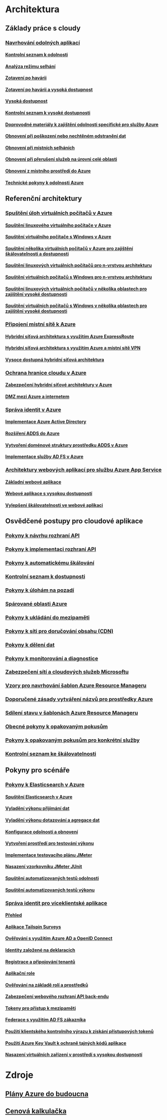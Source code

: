 # Architektura

## Základy práce s cloudy

### [Navrhování odolných aplikací](guidance-resiliency-overview.md)
#### [Kontrolní seznam k odolnosti](guidance-resiliency-checklist.md)
#### [Analýza režimu selhání](guidance-resiliency-failure-mode-analysis.md)
#### [Zotavení po havárii](..\resiliency\resiliency-disaster-recovery-azure-applications.md)
#### [Zotavení po havárii a vysoká dostupnost](..\resiliency\resiliency-disaster-recovery-high-availability-azure-applications.md)
#### [Vysoká dostupnost](..\resiliency\resiliency-high-availability-azure-applications.md)
#### [Kontrolní seznam k vysoké dostupnosti](..\resiliency\resiliency-high-availability-checklist.md)
#### [Doprovodné materiály k zajištění odolnosti specifické pro služby Azure](..\resiliency\resiliency-service-guidance-index.md)
#### [Obnovení při poškození nebo nechtěném odstranění dat](..\resiliency\resiliency-technical-guidance-recovery-data-corruption.md)
#### [Obnovení při místních selháních](..\resiliency\resiliency-technical-guidance-recovery-local-failures.md)
#### [Obnovení při přerušení služeb na úrovni celé oblasti](..\resiliency\resiliency-technical-guidance-recovery-loss-azure-region.md)
#### [Obnovení z místního prostředí do Azure](..\resiliency\resiliency-technical-guidance-recovery-on-premises-azure.md)
#### [Technické pokyny k odolnosti Azure](..\resiliency\resiliency-technical-guidance.md)


## Referenční architektury

### [Spuštění úloh virtuálních počítačů v Azure](guidance-ra-compute.md)
#### [Spuštění linuxového virtuálního počítače v Azure](guidance-compute-single-vm-linux.md)
#### [Spuštění virtuálního počítače s Windows v Azure](guidance-compute-single-vm.md)
#### [Spuštění několika virtuálních počítačů v Azure pro zajištění škálovatelnosti a dostupnosti](guidance-compute-multi-vm.md)
#### [Spuštění linuxových virtuálních počítačů pro n-vrstvou architekturu](guidance-compute-n-tier-vm-linux.md)
#### [Spuštění virtuálních počítačů s Windows pro n-vrstvou architekturu](guidance-compute-n-tier-vm.md)
#### [Spuštění linuxových virtuálních počítačů v několika oblastech pro zajištění vysoké dostupnosti](guidance-compute-multiple-datacenters-linux.md)
#### [Spuštění virtuálních počítačů s Windows v několika oblastech pro zajištění vysoké dostupnosti](guidance-compute-multiple-datacenters.md)

### [Připojení místní sítě k Azure](guidance-ra-hybrid-networking.md)
#### [Hybridní síťová architektura s využitím Azure ExpressRoute](guidance-hybrid-network-expressroute.md)
#### [Hybridní síťová architektura s využitím Azure a místní sítě VPN](guidance-hybrid-network-vpn.md)
#### [Vysoce dostupná hybridní síťová architektura](guidance-hybrid-network-expressroute-vpn-failover.md)

### [Ochrana hranice cloudu v Azure](guidance-ra-network-security.md)
#### [Zabezpečení hybridní síťové architektury v Azure](guidance-iaas-ra-secure-vnet-hybrid.md)
#### [DMZ mezi Azure a internetem](guidance-iaas-ra-secure-vnet-dmz.md)

### [Správa identit v Azure](guidance-ra-identity.md)
#### [Implementace Azure Active Directory](guidance-identity-aad.md)
#### [Rozšíření ADDS do Azure](guidance-identity-adds-extend-domain.md)
#### [Vytvoření doménové struktury prostředku ADDS v Azure](guidance-identity-adds-resource-forest.md)
#### [Implementace služby AD FS v Azure](guidance-identity-adfs.md)

### [Architektury webových aplikací pro službu Azure App Service](guidance-ra-app-service.md)
#### [Základní webové aplikace](guidance-web-apps-basic.md)
#### [Webové aplikace s vysokou dostupností](guidance-web-apps-multi-region.md)
#### [Vylepšení škálovatelnosti ve webové aplikaci](guidance-web-apps-scalability.md)


## Osvědčené postupy pro cloudové aplikace

### [Pokyny k návrhu rozhraní API](..\best-practices-api-design.md)
### [Pokyny k implementaci rozhraní API](..\best-practices-api-implementation.md)
### [Pokyny k automatickému škálování](..\best-practices-auto-scaling.md)
### [Kontrolní seznam k dostupnosti](..\best-practices-availability-checklist.md)
### [Pokyny k úlohám na pozadí](..\best-practices-background-jobs.md)
### [Spárované oblasti Azure](..\best-practices-availability-paired-regions.md)
### [Pokyny k ukládání do mezipaměti](..\best-practices-caching.md)
### [Pokyny k síti pro doručování obsahu (CDN)](..\best-practices-cdn.md)
### [Pokyny k dělení dat](..\best-practices-data-partitioning.md)
### [Pokyny k monitorování a diagnostice](..\best-practices-monitoring.md)
### [Zabezpečení sítí a cloudových služeb Microsoftu](..\best-practices-network-security.md)
### [Vzory pro navrhování šablon Azure Resource Manageru](..\best-practices-resource-manager-design-templates.md)
### [Doporučené zásady vytváření názvů pro prostředky Azure](guidance-naming-conventions.md)
### [Sdílení stavu v šablonách Azure Resource Manageru](..\best-practices-resource-manager-state.md)
### [Obecné pokyny k opakovaným pokusům](..\best-practices-retry-general.md)
### [Pokyny k opakovaným pokusům pro konkrétní služby](..\best-practices-retry-service-specific.md)
### [Kontrolní seznam ke škálovatelnosti](..\best-practices-scalability-checklist.md)


## Pokyny pro scénáře

### [Pokyny k Elasticsearch v Azure](guidance-elasticsearch.md)
#### [Spuštění Elasticsearch v Azure](guidance-elasticsearch-running-on-azure.md)
#### [Vyladění výkonu přijímání dat](guidance-elasticsearch-tuning-data-ingestion-performance.md)
#### [Vyladění výkonu dotazování a agregace dat](guidance-elasticsearch-tuning-data-aggregation-and-query-performance.md)
#### [Konfigurace odolnosti a obnovení](guidance-elasticsearch-configuring-resilience-and-recovery.md)
#### [Vytvoření prostředí pro testování výkonu](guidance-elasticsearch-creating-performance-testing-environment.md)
#### [Implementace testovacího plánu JMeter](guidance-elasticsearch-implementing-jmeter-test-plan.md)
#### [Nasazení vzorkovníku JMeter JUnit](guidance-elasticsearch-deploying-jmeter-junit-sampler.md)
#### [Spuštění automatizovaných testů odolnosti](guidance-elasticsearch-running-automated-resilience-tests.md)
#### [Spuštění automatizovaných testů výkonu](guidance-elasticsearch-running-automated-performance-tests.md)

### [Správa identit pro víceklientské aplikace](guidance-multitenant-identity.md)
#### [Přehled](guidance-multitenant-identity-intro.md)
#### [Aplikace Tailspin Surveys](guidance-multitenant-identity-tailspin.md)
#### [Ověřování s využitím Azure AD a OpenID Connect](guidance-multitenant-identity-authenticate.md)
#### [Identity založené na deklaracích](guidance-multitenant-identity-claims.md)
#### [Registrace a připojování tenantů](guidance-multitenant-identity-signup.md)
#### [Aplikační role](guidance-multitenant-identity-app-roles.md)
#### [Ověřování na základě rolí a prostředků](guidance-multitenant-identity-authorize.md)
#### [Zabezpečení webového rozhraní API back-endu](guidance-multitenant-identity-web-api.md)
#### [Tokeny pro přístup k mezipaměti](guidance-multitenant-identity-token-cache.md)
#### [Federace s využitím AD FS zákazníka](guidance-multitenant-identity-adfs.md)
#### [Použití klientského kontrolního výrazu k získání přístupových tokenů](guidance-multitenant-identity-client-assertion.md)
#### [Použití Azure Key Vault k ochraně tajných kódů aplikace](guidance-multitenant-identity-keyvault.md)
#### [Nasazení virtuálních zařízení v prostředí s vysokou dostupností](guidance-nva-ha.md)
# Zdroje
## [Plány Azure do budoucna](https://azure.microsoft.com/roadmap/)
## [ Cenová kalkulačka](https://azure.microsoft.com/pricing/calculator/)
